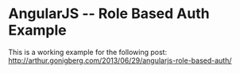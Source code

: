 # AngularJS -- Role Based Auth Example

This is a working example for the following post: http://arthur.gonigberg.com/2013/06/29/angularjs-role-based-auth/
